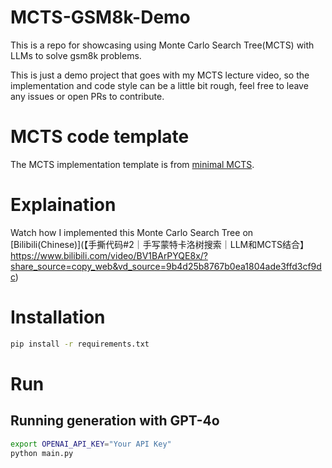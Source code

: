 # MCTS-GSM8k-Demo
This is a repo for showcasing using Monte Carlo Search Tree(MCTS) with LLMs to solve gsm8k problems.

This is just a demo project that goes with my MCTS lecture video, so the implementation and code style can be a little bit rough, feel free to leave any issues or open PRs to contribute.

# MCTS code template

The MCTS implementation template is from [minimal MCTS](https://gist.github.com/qpwo/c538c6f73727e254fdc7fab81024f6e1).

# Explaination

Watch how I implemented this Monte Carlo Search Tree on [Bilibili(Chinese)](【手撕代码#2｜手写蒙特卡洛树搜索｜LLM和MCTS结合】 https://www.bilibili.com/video/BV1BArPYQE8x/?share_source=copy_web&vd_source=9b4d25b8767b0ea1804ade3ffd3cf9dc)

# Installation
```bash
pip install -r requirements.txt
```

# Run
## Running generation with GPT-4o
```bash
export OPENAI_API_KEY="Your API Key"
python main.py
```
